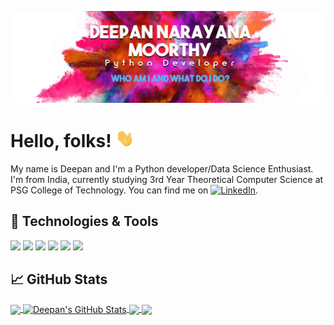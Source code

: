 [![Header](https://raw.githubusercontent.com/DeepanNarayanaMoorthy/DeepanNarayanaMoorthy/master/readme_header.png "Header")](https://www.linkedin.com/in/deepan-narayana-moorthy-6a996416b/)

# Hello, folks! <img src="https://raw.githubusercontent.com/DeepanNarayanaMoorthy/DeepanNarayanaMoorthy/master/wave.gif" width="30px">

My name is Deepan and I'm a Python developer/Data Science Enthusiast. I'm from India, currently studying 3rd Year Theoretical Computer Science at PSG College of Technology. You can find me on  [![LinkedIn][2.2]][2].

## 🔧 Technologies & Tools
![](https://img.shields.io/badge/OS-Windows-informational?style=flat&logo=linux&logoColor=white&color=2bbc8a)
![](https://img.shields.io/badge/Code-Python-informational?style=flat&logo=python&logoColor=white&color=2bbc8a)
![](https://img.shields.io/badge/Code-C++-informational?style=flat&color=2bbc8a)
![](https://img.shields.io/badge/Code-JavaScript-informational?style=flat&logo=javascript&logoColor=white&color=2bbc8a)
![](https://img.shields.io/badge/Code-Golang-informational?style=flat&logo=go&logoColor=white&color=2bbc8a)
![](https://img.shields.io/badge/Tools-MySQL-informational?style=flat&logo=mysql&logoColor=white&color=2bbc8a)

## &#x1f4c8; GitHub Stats

<a href="https://github.com/DeepanNarayanaMoorthy/DeepanNarayanaMoorthy">
  <img align="center" src="https://github-readme-stats.vercel.app/api/top-langs/?username=DeepanNarayanaMoorthy&hide=java,html&title_color=ffffff&text_color=c9cacc&icon_color=2bbc8a&bg_color=1d1f21" />
</a>
<a href="https://github.com/DeepanNarayanaMoorthy/DeepanNarayanaMoorthy">
  <img align="center" src="https://github-readme-stats.vercel.app/api?username=DeepanNarayanaMoorthy&show_icons=true&line_height=27&count_private=true&title_color=ffffff&text_color=c9cacc&icon_color=2bbc8a&bg_color=1d1f21" alt="Deepan's GitHub Stats" />
</a>

<a href="https://github.com/DeepanNarayanaMoorthy/What-Does-BLM-Say">
  <img align="center" src="https://github-readme-stats.vercel.app/api/pin/?username=DeepanNarayanaMoorthy&repo=What-Does-BLM-Say&title_color=ffffff&text_color=c9cacc&icon_color=2bbc8a&bg_color=1d1f21" />
</a>


<a href="https://github.com/DeepanNarayanaMoorthy/Effect-of-COVID-19-pandemic-on-E-commerce">
  <img align="center" src="https://github-readme-stats.vercel.app/api/pin/?username=DeepanNarayanaMoorthy&repo=Effect-of-COVID-19-pandemic-on-E-commerce&title_color=ffffff&text_color=c9cacc&icon_color=2bbc8a&bg_color=1d1f21" />
</a>    

<!-- links to social media icons -->

<!-- icons with padding -->

[1.1]: http://i.imgur.com/0o48UoR.png (github icon with padding)

<!-- icons without padding -->

[1.2]: http://i.imgur.com/9I6NRUm.png (github icon without padding)
[2.2]: https://raw.githubusercontent.com/MartinHeinz/MartinHeinz/master/linkedin-3-16.png (LinkedIn icon without padding)


<!-- links to your social media accounts -->

[1]: https://github.com/DeepanNarayanaMoorthy
[2]: https://www.linkedin.com/in/deepan-narayana-moorthy-6a996416b/


<!-- Resources -->
<!-- Icons: https://simpleicons.org/ -->
<!-- GitHub Stats: https://github.com/anuraghazra/github-readme-stats -->
<!-- Emojis: https://emojipedia.org/emoji/ -->
<!-- HTML Emojis: https://www.fileformat.info/index.htm -->
<!-- Shields: https://shields.io/ -->
<!-- Awesome GitHub Profile README: https://github.com/abhisheknaiidu/awesome-github-profile-readme -->
